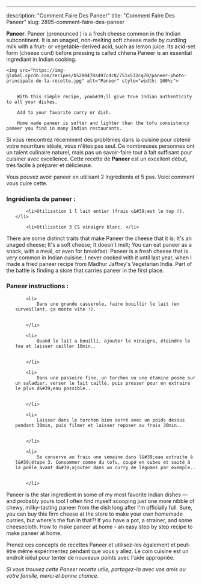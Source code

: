 ---
description: "Comment Faire Des Paneer"
title: "Comment Faire Des Paneer"
slug: 2895-comment-faire-des-paneer

<p>
	<strong>Paneer</strong>. 
	Paneer (pronounced ) is a fresh cheese common in the Indian subcontinent. It is an unaged, non-melting soft cheese made by curdling milk with a fruit- or vegetable-derived acid, such as lemon juice. Its acid-set form (cheese curd) before pressing is called chhena Paneer is an essential ingrediant in Indian cooking.
</p>
<p>
	
	<img src="https://img-global.cpcdn.com/recipes/b5280478a497cdc8/751x532cq70/paneer-photo-principale-de-la-recette.jpg" alt="Paneer" style="width: 100%;">
	
	
		With this simple recipe, you&#39;ll give true Indian authenticity to all your dishes.
	
		Add to your favorite curry or dish.
	
		Home made paneer is softer and lighter than the tofu consistency paneer you find in many Indian restaurants.
	
</p>

Si vous rencontrez récemment des problèmes dans la cuisine pour obtenir votre nourriture idéale, vous n'êtes pas seul. De nombreuses personnes ont un talent culinaire naturel, mais pas un savoir-faire tout à fait suffisant pour cuisiner avec excellence. Cette recette de <strong> Paneer </strong> est un excellent début, très facile à préparer et délicieuse.

<!--inarticleads1-->

Vous pouvez avoir paneer en utilisant 2 Ingrédients et 5 pas. Voici comment vous cuire cette.

<h3>Ingrédients de paneer :</h3>

<ol>
	
		<li>Utilisation 1 l lait entier (frais c&#39;est le top !). </li>
	
		<li>Utilisation 3 CS vinaigre blanc. </li>
	
</ol>

There are some distinct traits that make Paneer the cheese that it is: It&#39;s an unaged cheese; It&#39;s a soft cheese; It doesn&#39;t melt; You can eat paneer as a snack, with a meal, or even for breakfast. Paneer is a fresh cheese that is very common in Indian cuisine. I never cooked with it until last year, when I made a fried paneer recipe from Madhur Jaffrey&#39;s Vegetarian India. Part of the battle is finding a store that carries paneer in the first place. 

<!--inarticleads2-->

<h3>Paneer instructions :</h3>

<ol>
	
		<li>
			Dans une grande casserole, faire bouillir le lait (en surveillant, ça monte vite !).
			
			
		</li>
	
		<li>
			Quand le lait a bouilli, ajouter le vinaigre, éteindre le feu et laisser cailler 10min..
			
			
		</li>
	
		<li>
			Dans une passoire fine, un torchon ou une étamine posée sur un saladier, verser le lait caillé, puis presser pour en extraire le plus d&#39;eau possible..
			
			
		</li>
	
		<li>
			Laisser dans le torchon bien serré avec un poids dessus pendant 30min, puis filmer et laisser reposer au frais 30min..
			
			
		</li>
	
		<li>
			Se conserve au frais une semaine dans l&#39;eau extraite à l&#39;étape 3. Consommer comme du tofu, coupé en cubes et sauté à la poêle avant d&#39;ajouter dans un curry de légumes par exemple..
			
			
		</li>
	
</ol>

Paneer is the star ingredient in some of my most favorite Indian dishes — and probably yours too! I often find myself scooping just one more nibble of chewy, milky-tasting paneer from the dish long after I&#39;m officially full. Sure, you can buy this firm cheese at the store to make your own homemade curries, but where&#39;s the fun in that?! If you have a pot, a strainer, and some cheesecloth. How to make paneer at home - an easy step by step recipe to make paneer at home. 

<!--inarticleads1-->

<p>
Prenez ces concepts de recettes Paneer et utilisez-les également et peut-être même expérimentez pendant que vous y allez. Le coin cuisine est un endroit idéal pour tenter de nouveaux points avec l'aide appropriée.
</p>

<p>
<i>Si vous trouvez cette Paneer recette utile, partagez-la avec vos amis ou votre famille, merci et bonne chance.</i>
</p>
